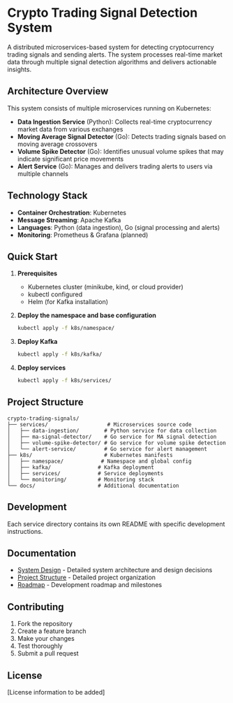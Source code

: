 # Crypto Trading Signal Detection System

A distributed microservices-based system for detecting cryptocurrency trading signals and sending alerts. The system processes real-time market data through multiple signal detection algorithms and delivers actionable insights.

## Architecture Overview

This system consists of multiple microservices running on Kubernetes:

- **Data Ingestion Service** (Python): Collects real-time cryptocurrency market data from various exchanges
- **Moving Average Signal Detector** (Go): Detects trading signals based on moving average crossovers
- **Volume Spike Detector** (Go): Identifies unusual volume spikes that may indicate significant price movements
- **Alert Service** (Go): Manages and delivers trading alerts to users via multiple channels

## Technology Stack

- **Container Orchestration**: Kubernetes
- **Message Streaming**: Apache Kafka
- **Languages**: Python (data ingestion), Go (signal processing and alerts)
- **Monitoring**: Prometheus & Grafana (planned)

## Quick Start

1. **Prerequisites**
   - Kubernetes cluster (minikube, kind, or cloud provider)
   - kubectl configured
   - Helm (for Kafka installation)

2. **Deploy the namespace and base configuration**
   ```bash
   kubectl apply -f k8s/namespace/
   ```

3. **Deploy Kafka**
   ```bash
   kubectl apply -f k8s/kafka/
   ```

4. **Deploy services**
   ```bash
   kubectl apply -f k8s/services/
   ```

## Project Structure

```
crypto-trading-signals/
├── services/                   # Microservices source code
│   ├── data-ingestion/        # Python service for data collection
│   ├── ma-signal-detector/    # Go service for MA signal detection
│   ├── volume-spike-detector/ # Go service for volume spike detection
│   └── alert-service/         # Go service for alert management
├── k8s/                       # Kubernetes manifests
│   ├── namespace/            # Namespace and global config
│   ├── kafka/               # Kafka deployment
│   ├── services/            # Service deployments
│   └── monitoring/          # Monitoring stack
└── docs/                    # Additional documentation
```

## Development

Each service directory contains its own README with specific development instructions.

## Documentation

- [System Design](DESIGN.md) - Detailed system architecture and design decisions
- [Project Structure](PROJECT_STRUCTURE.md) - Detailed project organization
- [Roadmap](ROADMAP.md) - Development roadmap and milestones

## Contributing

1. Fork the repository
2. Create a feature branch
3. Make your changes
4. Test thoroughly
5. Submit a pull request

## License

[License information to be added]